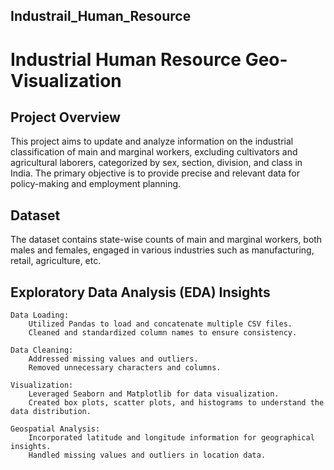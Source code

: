 ## Industrail_Human_Resource
# Industrial Human Resource Geo-Visualization

## Project Overview

This project aims to update and analyze information on the industrial classification of main and marginal workers, excluding cultivators and agricultural laborers, categorized by sex, section, division, and class in India. The primary objective is to provide precise and relevant data for policy-making and employment planning.

## Dataset

The dataset contains state-wise counts of main and marginal workers, both males and females, engaged in various industries such as manufacturing, retail, agriculture, etc.

## Exploratory Data Analysis (EDA) Insights

    Data Loading:
        Utilized Pandas to load and concatenate multiple CSV files.
        Cleaned and standardized column names to ensure consistency.

    Data Cleaning:
        Addressed missing values and outliers.
        Removed unnecessary characters and columns.

    Visualization:
        Leveraged Seaborn and Matplotlib for data visualization.
        Created box plots, scatter plots, and histograms to understand the data distribution.

    Geospatial Analysis:
        Incorporated latitude and longitude information for geographical insights.
        Handled missing values and outliers in location data.


